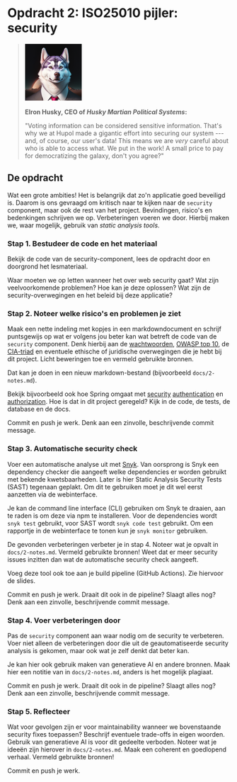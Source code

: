 # Opdracht 2: ISO25010 pijler: security

> ![Elron Husky, a husky dog in a suit](img/elron-husky.png)
>
> __Elron Husky, CEO of *Husky Martian Political Systems*:__
>
> "Voting information can be considered sensitive information.
> That's why we at Hupol made a gigantic effort
> into securing our system --- and, of course, our user's data!
> This means we are *very* careful about who is able to access what.
> We put in the work!
> A small price to pay for democratizing the galaxy, don't you agree?"

## De opdracht
Wat een grote ambities! Het is belangrijk dat zo'n applicatie
goed beveiligd is. Daarom is ons gevraagd om kritisch naar
te kijken naar de `security` component, maar ook de rest van het project.
Bevindingen, risico's en bedenkingen schrijven we op. Verbeteringen voeren we door.
Hierbij maken we, waar mogelijk, gebruik van *static analysis tools*.


### Stap 1. Bestudeer de code en het materiaal

Bekijk de code van de security-component,
lees de opdracht door en doorgrond het lesmateriaal.

Waar moeten we op letten wanneer het over web security gaat?
Wat zijn veelvoorkomende problemen? Hoe kan je deze oplossen?
Wat zijn de security-overwegingen en het beleid bij deze applicatie?

### Stap 2. Noteer welke risico's en problemen je ziet

Maak een nette indeling met kopjes in een markdowndocument en schrijf puntsgewijs op wat er volgens jou beter kan
wat betreft de code van de `security` component. Denk hierbij aan de
[wachtwoorden](https://cheatsheetseries.owasp.org/cheatsheets/Password_Storage_Cheat_Sheet.html),
[OWASP top 10](https://owasp.org/www-project-top-ten/),
de [CIA-triad](https://www.fortinet.com/resources/cyberglossary/cia-triad)
en eventuele ethische of juridische overwegingen die je hebt
bij dit project.
Licht beweringen toe en vermeld gebruikte bronnen.

Dat kan je doen in een nieuw markdown-bestand
(bijvoorbeeld `docs/2-notes.md`).

Bekijk bijvoorbeeld ook hoe Spring omgaat met
[security](https://spring.io/guides/topicals/spring-security-architecture/)
[authentication](https://www.baeldung.com/spring-security-basic-authentication)
en [authorization](https://www.baeldung.com/role-and-privilege-for-spring-security-registration).
Hoe is dat in dit project geregeld? Kijk in de code, de tests, de database en de docs.

Commit en push je werk.
Denk aan een zinvolle, beschrijvende commit message.

### Stap 3. Automatische security check

Voer een automatische analyse uit met [Snyk](https://snyk.io/).
Van oorsprong is Snyk een dependency checker die aangeeft welke dependencies er worden gebruikt met bekende kwetsbaarheden.
Later is hier Static Analysis Security Tests (SAST) tegenaan geplakt. Om dit te gebruiken moet je dit wel eerst aanzetten via de webinterface.

Je kan de command line interface (CLI) gebruiken om Snyk te draaien, aan te raden is om deze via npm te installeren.
Voor de dependencies wordt `snyk test` gebruikt, voor SAST wordt `snyk code test` gebruikt.
Om een rapportje in de webinterface te tonen kun je `snyk monitor` gebruiken.

De gevonden verbeteringen verbeter je in stap 4.
Noteer wat je opvalt in `docs/2-notes.md`.
Vermeld gebruikte bronnen! Weet dat er meer security issues inzitten dan wat de automatische security check aangeeft.

Voeg deze tool ook toe aan je build pipeline (GitHub Actions). Zie hiervoor de slides.

Commit en push je werk. Draait dit ook in de pipeline? Slaagt alles nog?
Denk aan een zinvolle, beschrijvende commit message.

### Stap 4. Voer verbeteringen door
Pas de `security` component aan waar nodig om de security te verbeteren.
Voer niet alleen de verbeteringen door die uit de geautomatiseerde
security analysis is gekomen, maar ook wat je zelf denkt dat beter kan.

Je kan hier ook gebruik maken van generatieve AI en andere bronnen.
Maak hier een notitie van in `docs/2-notes.md`, anders is het mogelijk plagiaat.

Commit en push je werk. Draait dit ook in de pipeline? Slaagt alles nog?
Denk aan een zinvolle, beschrijvende commit message.

### Stap 5. Reflecteer
Wat voor gevolgen zijn er voor maintainability wanneer we bovenstaande security fixes toepassen? Beschrijf eventuele trade-offs in eigen woorden. Gebruik van generatieve AI is voor dit gedeelte verboden.
Noteer wat je ideeën zijn hierover in `docs/2-notes.md`. Maak een coherent en goedlopend verhaal.
Vermeld gebruikte bronnen!

Commit en push je werk.
